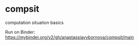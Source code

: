 # compsit
computation situation basics

Run on Binder:
https://mybinder.org/v2/gh/anastassiavybornova/compsit/main
